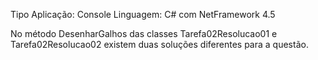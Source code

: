 ﻿

Tipo Aplicação: Console
Linguagem: C# com NetFramework 4.5

No método DesenharGalhos das classes Tarefa02Resolucao01 e Tarefa02Resolucao02 existem duas soluções diferentes para a questão.
